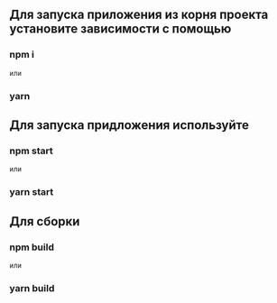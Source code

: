 ## Для запуска приложения из корня проекта установите зависимости с помощью 

### npm i 
    или
### yarn

## Для запуска придложения используйте

### npm start 
    или 
### yarn start

## Для сборки 

### npm build 
    или 
### yarn build
